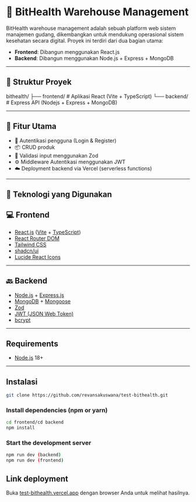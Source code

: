 # 🏥 BitHealth Warehouse Management

BitHealth warehouse management adalah sebuah platform web sistem manajemen gudang, dikembangkan untuk mendukung operasional sistem kesehatan secara digital. Proyek ini terdiri dari dua bagian utama:

- **Frontend**: Dibangun menggunakan React.js
- **Backend**: Dibangun menggunakan Node.js + Express + MongoDB

---

## 📁 Struktur Proyek

bithealth/
├── frontend/ # Aplikasi React (Vite + TypeScript)
└── backend/ # Express API (Nodejs + Express + MongoDB)

---

## 🚀 Fitur Utama

- 🔐 Autentikasi pengguna (Login & Register)
- 📦 CRUD produk
- 🧪 Validasi input menggunakan Zod
- ⚙️ Middleware Autentikasi menggunakan JWT
- ☁️ Deployment backend via Vercel (serverless functions)

---

## 🧰 Teknologi yang Digunakan

## 💻 Frontend

- [React.js](https://reactjs.org/) ([Vite](https://vitejs.dev/) + [TypeScript](https://www.typescriptlang.org/))
- [React Router DOM](https://reactrouter.com/)
- [Tailwind CSS](https://tailwindcss.com/)
- [shadcn/ui](https://ui.shadcn.com/)
- [Lucide React Icons](https://lucide.dev/)

---

## 🔙 Backend

- [Node.js](https://nodejs.org/) + [Express.js](https://expressjs.com/)
- [MongoDB](https://www.mongodb.com/) + [Mongoose](https://mongoosejs.com/)
- [Zod](https://zod.dev/)
- [JWT (JSON Web Token)](https://jwt.io/)
- [bcrypt](https://www.npmjs.com/package/bcrypt)

---

## Requirements

- [Node.js](https://nodejs.org/en/) 18+

---

## Instalasi

```bash
git clone https://github.com/revansakuswana/test-bithealth.git
```

### Install dependencies (npm or yarn)

```bash
cd frontend/cd backend
npm install
```

### Start the development server

```bash
npm run dev (backend)
npm run dev (frontend)
```

## Link deployment

Buka [test-bithealth.vercel.app](test-bithealth.vercel.app) dengan browser Anda untuk melihat hasilnya.
